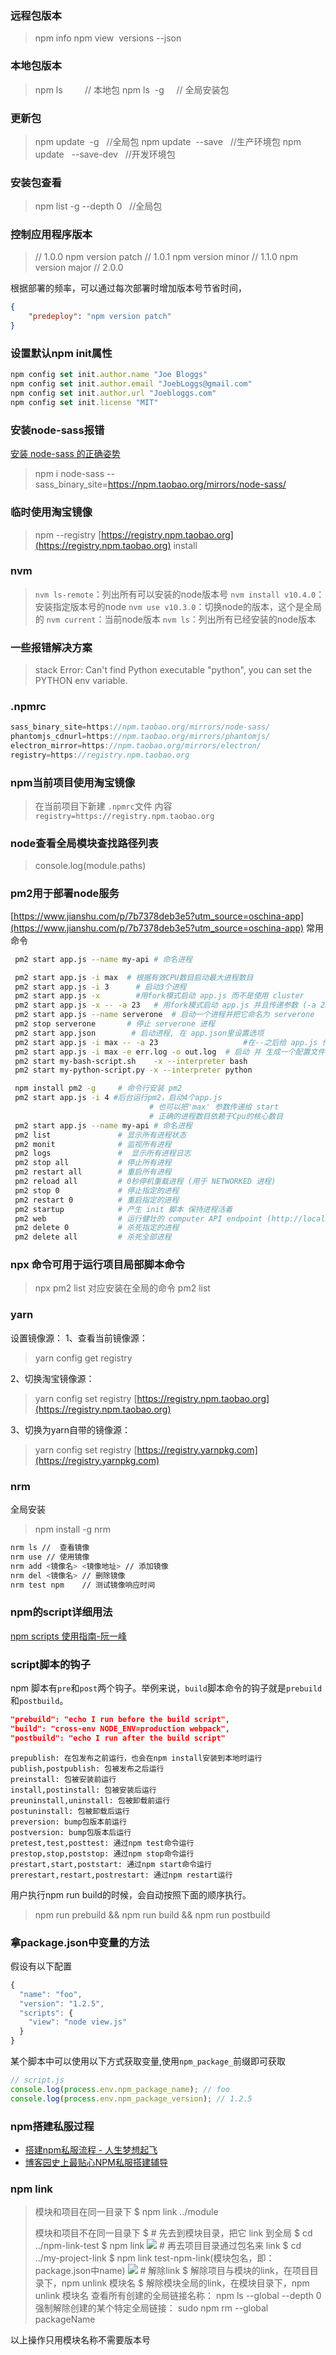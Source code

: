 ### 远程包版本
> npm info 
> npm view  versions --json

### 本地包版本
> npm ls         // 本地包 
> npm ls  -g     // 全局安装包

### 更新包
> npm update  -g   //全局包
> npm update  --save   //生产环境包
> npm update   --save-dev   //开发环境包

### 安装包查看
> npm list -g --depth 0   //全局包

### 控制应用程序版本
> // 1.0.0
> npm version patch  // 1.0.1
> npm version minor  // 1.1.0
> npm version major  // 2.0.0

根据部署的频率，可以通过每次部署时增加版本号节省时间，

```json
{
    "predeploy": "npm version patch"
}
```
### 设置默认npm init属性

```javascript
npm config set init.author.name "Joe Bloggs"
npm config set init.author.email "JoebLoggs@gmail.com"
npm config set init.author.url "Joebloggs.com"
npm config set init.license "MIT"
```
### 安装node-sass报错
[安装 node-sass 的正确姿势](https://github.com/lmk123/blog/issues/28)
> npm i node-sass --sass_binary_site=https://npm.taobao.org/mirrors/node-sass/

### 临时使用淘宝镜像
> npm --registry [https://registry.npm.taobao.org](https://registry.npm.taobao.org) install

### nvm
> `nvm ls-remote`：列出所有可以安装的node版本号
`nvm install v10.4.0`：安装指定版本号的node
`nvm use v10.3.0`：切换node的版本，这个是全局的
`nvm current`：当前node版本
`nvm ls`：列出所有已经安装的node版本

### 一些报错解决方案
> stack Error: Can't find Python executable "python", you can set the PYTHON env variable.

### .npmrc
```javascript
sass_binary_site=https://npm.taobao.org/mirrors/node-sass/
phantomjs_cdnurl=https://npm.taobao.org/mirrors/phantomjs/
electron_mirror=https://npm.taobao.org/mirrors/electron/
registry=https://registry.npm.taobao.org
```
### npm当前项目使用淘宝镜像
> 在当前项目下新建 `.npmrc`文件
> 内容 `registry=https://registry.npm.taobao.org`

### node查看全局模块查找路径列表
> console.log(module.paths)

### pm2用于部署node服务
[https://www.jianshu.com/p/7b7378deb3e5?utm_source=oschina-app](https://www.jianshu.com/p/7b7378deb3e5?utm_source=oschina-app)
常用命令
```bash
 pm2 start app.js --name my-api # 命名进程
```

```bash
 pm2 start app.js -i max  # 根据有效CPU数目启动最大进程数目
 pm2 start app.js -i 3      # 启动3个进程
 pm2 start app.js -x        #用fork模式启动 app.js 而不是使用 cluster
 pm2 start app.js -x -- -a 23   # 用fork模式启动 app.js 并且传递参数 (-a 23)
 pm2 start app.js --name serverone  # 启动一个进程并把它命名为 serverone
 pm2 stop serverone       # 停止 serverone 进程
 pm2 start app.json        # 启动进程, 在 app.json里设置选项
 pm2 start app.js -i max -- -a 23                   #在--之后给 app.js 传递参数
 pm2 start app.js -i max -e err.log -o out.log  # 启动 并 生成一个配置文件，你也可以执行用其他语言编写的app  ( fork 模式):
 pm2 start my-bash-script.sh    -x --interpreter bash
 pm2 start my-python-script.py -x --interpreter python
```

```bash
 npm install pm2 -g     # 命令行安装 pm2 
 pm2 start app.js -i 4 #后台运行pm2，启动4个app.js 
                               # 也可以把'max' 参数传递给 start
                               # 正确的进程数目依赖于Cpu的核心数目
 pm2 start app.js --name my-api # 命名进程
 pm2 list               # 显示所有进程状态
 pm2 monit              # 监视所有进程
 pm2 logs               #  显示所有进程日志
 pm2 stop all           # 停止所有进程
 pm2 restart all        # 重启所有进程
 pm2 reload all         # 0秒停机重载进程 (用于 NETWORKED 进程)
 pm2 stop 0             # 停止指定的进程
 pm2 restart 0          # 重启指定的进程
 pm2 startup            # 产生 init 脚本 保持进程活着
 pm2 web                # 运行健壮的 computer API endpoint (http://localhost:9615)
 pm2 delete 0           # 杀死指定的进程
 pm2 delete all         # 杀死全部进程
```
### npx 命令可用于运行项目局部脚本命令
> npx pm2 list 对应安装在全局的命令 pm2 list

### yarn
设置镜像源：
1、查看当前镜像源：
> yarn config get registry

2、切换淘宝镜像源：
> yarn config set registry [https://registry.npm.taobao.org](https://registry.npm.taobao.org)

3、切换为yarn自带的镜像源：
> yarn config set registry [https://registry.yarnpkg.com](https://registry.yarnpkg.com)

### nrm
全局安装
> npm install -g nrm

```bash
nrm ls //  查看镜像
nrm use // 使用镜像
nrm add <镜像名> <镜像地址> // 添加镜像
nrm del <镜像名> // 删除镜像
nrm test npm    // 测试镜像响应时间
```
### npm的script详细用法
[npm scripts 使用指南-阮一峰](http://www.ruanyifeng.com/blog/2016/10/npm_scripts.html)
### script脚本的钩子
npm 脚本有`pre`和`post`两个钩子。举例来说，`build`脚本命令的钩子就是`prebuild`和`postbuild`。
```json
"prebuild": "echo I run before the build script",
"build": "cross-env NODE_ENV=production webpack",
"postbuild": "echo I run after the build script"
```

```
prepublish: 在包发布之前运行，也会在npm install安装到本地时运行
publish,postpublish: 包被发布之后运行
preinstall: 包被安装前运行
install,postinstall: 包被安装后运行
preuninstall,uninstall: 包被卸载前运行
postuninstall: 包被卸载后运行
preversion: bump包版本前运行
postversion: bump包版本后运行
pretest,test,posttest: 通过npm test命令运行
prestop,stop,poststop: 通过npm stop命令运行
prestart,start,poststart: 通过npm start命令运行
prerestart,restart,postrestart: 通过npm restart运行
```

用户执行npm run build的时候，会自动按照下面的顺序执行。
> npm run prebuild && npm run build && npm run postbuild

### 拿package.json中变量的方法

假设有以下配置

```javascript
{
  "name": "foo", 
  "version": "1.2.5",
  "scripts": {
    "view": "node view.js"
  }
}
```

某个脚本中可以使用以下方式获取变量,使用`npm_package_`前缀即可获取

```javascript
// script.js
console.log(process.env.npm_package_name); // foo
console.log(process.env.npm_package_version); // 1.2.5
```

### npm搭建私服过程

- [搭建npm私服流程 - 人生梦想起飞 ](https://www.cnblogs.com/dearxinli/p/11170359.html)
- [博客园](https://www.cnblogs.com/dearxinli/p/11170359.html)[史上最贴心NPM私服搭建辅导](https://www.codenong.com/j5dfa13f16fb9a016077/)
### npm link
> 模块和项目在同一目录下
$ npm link ../module
>  
> 模块和项目不在同一目录下
$ # 先去到模块目录，把它 link 到全局
$ cd ../npm-link-test
$ npm link
![](https://g.yuque.com/gr/latex?%0A#card=math&code=%0A&id=Evq5S) # 再去项目目录通过包名来 link
$ cd ../my-project-link
$ npm link test-npm-link(模块包名，即：package.json中name)
![](https://g.yuque.com/gr/latex?%0A#card=math&code=%0A&id=F9PRW) # 解除link
$ 解除项目与模块的link，在项目目录下，npm unlink 模块名
$ 解除模块全局的link，在模块目录下，npm unlink 模块名
> 查看所有创建的全局链接名称：
> npm ls --global --depth 0
> 强制解除创建的某个特定全局链接：
> sudo npm rm --global packageName

以上操作只用模块名称不需要版本号
## 

